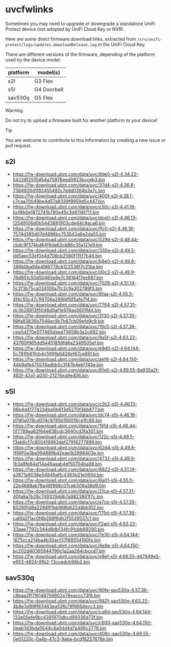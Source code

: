 # uvcfwlinks

Sometimes you may need to upgrade or downgrade a standalone UniFi Protect
device (not adopted by UniFi Cloud Key or NVR).

Here are some direct firmware download links, extracted from
`/srv/unifi-protect/logs/updates.downloadRelease.log` in the UniFi Cloud
Key.

There are different versions of the firmware, depending of the platform used
by the device model:

| platform | model(s)    |
|----------|-------------|
| s2l      | G3 Flex     |
| s5l      | G4 Doorbell |
| sav530q  | G5 Flex     |

> [!WARNING]
> Do not try to upload a firmware built for another platform to your device!

> [!TIP]
> You are welcome to contribute to this information by creating a new issue or
  pull request.

## s2l

- https://fw-download.ubnt.com/data/uvc/8de0-s2l-4.34.22-54228f2510454a70976eed0923bcceb3.bin
- https://fw-download.ubnt.com/data/uvc/37d4-s2l-4.36.8-7364926d1f82455482c7edd0384b3a7c.bin
- https://fw-download.ubnt.com/data/uvc/400f-s2l-4.38.1-c7caa70049be4d57a8339f9959d5c447.bin
- https://fw-download.ubnt.com/data/uvc/c50c-s2l-4.41.16-bcf8b0e1872741b780e45c3d4114f711.bin
- https://fw-download.ubnt.com/data/uvc/dce0-s2l-4.46.13-12549106d0b5443881903cde44c9aca6.bin
- https://fw-download.ubnt.com/data/uvc/ffc0-s2l-4.46.18-7574d395d07d4896bc753542a8e2da55.bin
- https://fw-download.ubnt.com/data/uvc/529d-s2l-4.48.44-cbdc9f374bd64f6da62cb86c35a121e9.bin
- https://fw-download.ubnt.com/data/uvc/330e-s2l-4.49.5-dd5aec53ef0e4d708cb2580f115f7b46.bin
- https://fw-download.ubnt.com/data/uvc/b8e0-s2l-4.49.8-386b0ba94e4f46778cb122538f7c21ba.bin
- https://fw-download.ubnt.com/data/uvc/d0c2-s2l-4.49.9-76d951c50d50465e8e7c3616417ee687.bin
- https://fw-download.ubnt.com/data/uvc/7028-s2l-4.51.14-5c2f3b75ca034106a7fc2c9a302789f0.bin
- https://fw-download.ubnt.com/data/uvc/6faa-s2l-4.55.5-4f4c50c47c1f4706a299fdf6f5afe7f4.bin
- https://fw-download.ubnt.com/data/uvc/7764-s2l-4.57.31-dc3b28813f5046d0af1e976aa5601f44.bin
- https://fw-download.ubnt.com/data/uvc/2f30-s2l-4.57.35-99fa83836b7548ac9b7b87cb09efd9c9.bin
- https://fw-download.ubnt.com/data/uvc/19c5-s2l-4.57.36-cea5d270e077465daed73658b3a2c682.bin
- https://fw-download.ubnt.com/data/uvc/9a5f-s2l-4.63.22-43760f965dd54451859fd8a2349505ef.bin
- https://fw-download.ubnt.com/data/uvc/e9d0-s2l-4.64.144-5c781fb61fcb4c5991b6426ef67ce85f.bin
- https://fw-download.ubnt.com/data/uvc/aef8-s2l-4.64.150-44b9a1b475574adbb5c3f47b4ebf743e.bin
- https://fw-download.ubnt.com/data/uvc/81e6-s2l-4.69.55-8a935a2f-482f-42a1-a030-21276ea9e406.bin

## s5l

- https://fw-download.ubnt.com/data/uvc/c2b2-s5l-4.46.13-96b4d41774234ba0b613d5270f3bb877.bin
- https://fw-download.ubnt.com/data/uvc/dc74-s5l-4.46.18-d790a078cd074c9795b190018ce1fc88.bin
- https://fw-download.ubnt.com/data/uvc/191d-s5l-4.48.44-0f7789aa82f64e838cdc3640cd3fa301.bin
- https://fw-download.ubnt.com/data/uvc/122c-s5l-4.49.5-f3eb6cf7c800419993daf27916277899.bin
- https://fw-download.ubnt.com/data/uvc/62d4-s5l-4.49.8-1f68f0a3be994889bd2eae1b2896403e.bin
- https://fw-download.ubnt.com/data/uvc/4732-s5l-4.49.9-1b3a8fe84af14a46aaab4ef50704ba88.bin
- https://fw-download.ubnt.com/data/uvc/8822-s5l-4.51.14-a3871a9038e54848affc4383b21e060d.bin
- https://fw-download.ubnt.com/data/uvc/6a01-s5l-4.55.5-22e4688ab78a48f998c07ceb509a38d9.bin
- https://fw-download.ubnt.com/data/uvc/21ca-s5l-4.57.31-40fa8a7b28c749329ddb7a9823861f7c.bin
- https://fw-download.ubnt.com/data/uvc/a7ce-s5l-4.57.35-602691d8e2284ff1bb968b622d4bb102.bin
- https://fw-download.ubnt.com/data/uvc/175d-s5l-4.57.36-ca6fa2f1ac0f4b288f6db2f5539537c1.bin
- https://fw-download.ubnt.com/data/uvc/f2ad-s5l-4.63.22-33aae7792c344d8db134fc91cbb99290.bin
- https://fw-download.ubnt.com/data/uvc/7e30-s5l-4.64.144-1675cca214ba4b30acf37f68554190fa.bin
- https://fw-download.ubnt.com/data/uvc/4e9e-s5l-4.64.150-bc202d40365944799c1a2aa284cbccd7.bin
- https://fw-download.ubnt.com/data/uvc/e8ef-s5l-4.69.55-d47949e5-e653-4824-8fb2-13ccedcb98b2.bin

## sav530q

- https://fw-download.ubnt.com/data/uvc/90fe-sav530q-4.57.36-c8baa2ff7f6148759802e78eaccc73f8.bin
- https://fw-download.ubnt.com/data/uvc/982f-sav530q-4.63.22-4b8e3d99ff83483ea53fb79f9664ecc3.bin
- https://fw-download.ubnt.com/data/uvc/ca8d-sav530q-4.64.144-133a05efe9bc4281970dbcd99336d73f.bin
- https://fw-download.ubnt.com/data/uvc/c600-sav530q-4.64.150-0eab7d3bda5644c4a0dd4d7a496c2776.bin
- https://fw-download.ubnt.com/data/uvc/408c-sav530q-4.69.55-0e01220c-0a4b-47c3-9aba-bcd18257878e.bin
